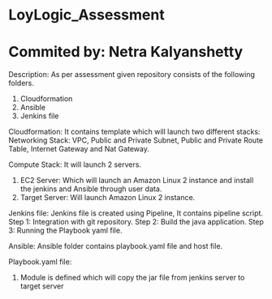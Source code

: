 # LoyLogic_Assessment

# Commited by: Netra Kalyanshetty
Description: As per assessment given repository consists of the following folders.

1. Cloudformation
2. Ansible
3. Jenkins file

Cloudformation:
It contains template which will launch two different stacks:
Networking Stack: VPC, Public and Private Subnet, Public and Private Route Table, Internet Gateway and Nat Gateway.

Compute Stack: It will launch 2 servers.
1. EC2 Server: Which will launch an Amazon Linux 2 instance and install the jenkins and Ansible through user data.
2. Target Server: Will launch Amazon Linux 2 instance.
	
Jenkins file:
Jenkins file is created using Pipeline, It contains pipeline script.
	Step 1: Integration with git repository.
	Step 2: Build the java application.
	Step 3: Running the Playbook yaml file.
	
Ansible:
Ansible folder contains playbook.yaml file and host file.

Playbook.yaml file:
1. Module is defined which will copy the jar file from jenkins server to target server
